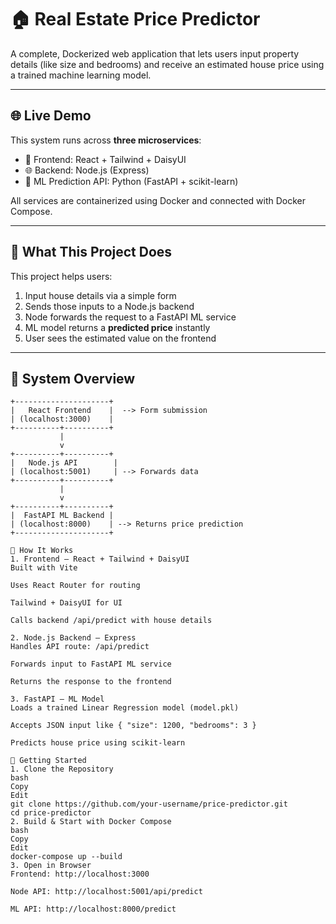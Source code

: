 # 🏠 Real Estate Price Predictor

A complete, Dockerized web application that lets users input property details (like size and bedrooms) and receive an estimated house price using a trained machine learning model.

---

## 🌐 Live Demo

This system runs across **three microservices**:

- 🎨 Frontend: React + Tailwind + DaisyUI
- 🌐 Backend: Node.js (Express)
- 🧠 ML Prediction API: Python (FastAPI + scikit-learn)

All services are containerized using Docker and connected with Docker Compose.

---

## 📌 What This Project Does

This project helps users:

1. Input house details via a simple form
2. Sends those inputs to a Node.js backend
3. Node forwards the request to a FastAPI ML service
4. ML model returns a **predicted price** instantly
5. User sees the estimated value on the frontend

---

## 🔧 System Overview

```plaintext
+---------------------+
|   React Frontend    |  --> Form submission
| (localhost:3000)    |
+----------+----------+
           |
           v
+----------+----------+
|   Node.js API        |
| (localhost:5001)     | --> Forwards data
+----------+----------+
           |
           v
+----------+----------+
|  FastAPI ML Backend |
| (localhost:8000)    | --> Returns price prediction
+---------------------+

🧠 How It Works
1. Frontend – React + Tailwind + DaisyUI
Built with Vite

Uses React Router for routing

Tailwind + DaisyUI for UI

Calls backend /api/predict with house details

2. Node.js Backend – Express
Handles API route: /api/predict

Forwards input to FastAPI ML service

Returns the response to the frontend

3. FastAPI – ML Model
Loads a trained Linear Regression model (model.pkl)

Accepts JSON input like { "size": 1200, "bedrooms": 3 }

Predicts house price using scikit-learn

🚀 Getting Started
1. Clone the Repository
bash
Copy
Edit
git clone https://github.com/your-username/price-predictor.git
cd price-predictor
2. Build & Start with Docker Compose
bash
Copy
Edit
docker-compose up --build
3. Open in Browser
Frontend: http://localhost:3000

Node API: http://localhost:5001/api/predict

ML API: http://localhost:8000/predict
